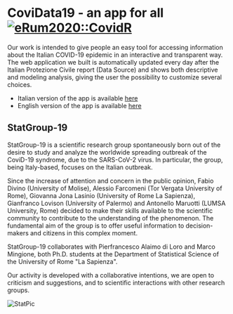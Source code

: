 # CoviData19 - an app for all [![eRum2020::CovidR](https://badgen.net/https/runkit.io/erum2020-covidr/badge/branches/master/mingione-nowcasting?cache=300)](https://milano-r.github.io/erum2020-covidr-contest/mingione-nowcasting.html)
Our work is intended to give people an easy tool for accessing information about the Italian COVID-19 epidemic in an interactive and transparent way. The web application we built is automatically updated every day after the Italian Protezione Civile report (Data Source) and shows both descriptive and modeling analysis, giving the user the possibility to customize several choices.

- Italian version of the app is available [here](https://statgroup19.shinyapps.io/Covid19App/)
- English version of the app is available [here](https://statgroup19.shinyapps.io/StatGroup19-Eng/)

## StatGroup-19
StatGroup-19 is a scientific research group spontaneously born out of the desire to study and analyze the worldwide spreading outbreak of the CoviD-19 syndrome, due to the SARS-CoV-2 virus. In particular, the group, being Italy-based, focuses on the Italian outbreak. 


Since the increase of attention and concern in the public opinion, Fabio Divino (University of Molise), Alessio Farcomeni (Tor Vergata University of Rome), Giovanna Jona Lasinio (University of Rome La Sapienza), Gianfranco Lovison (University of Palermo) and Antonello Maruotti (LUMSA University, Rome) decided to make their skills available to the scientific community to contribute to the understanding of the phenomenon. The fundamental aim of the group is to offer useful information to decision-makers and citizens in this complex moment.

StatGroup-19 collaborates with Pierfrancesco Alaimo di Loro and Marco Mingione, both Ph.D. students at the Department of Statistical Science of the University of Rome "La Sapienza".


Our activity is developed with a collaborative intentions,  we are open to criticism and suggestions, and to scientific interactions with other research groups.

![StatPic](www/StatGroup19Pic.jpg)
